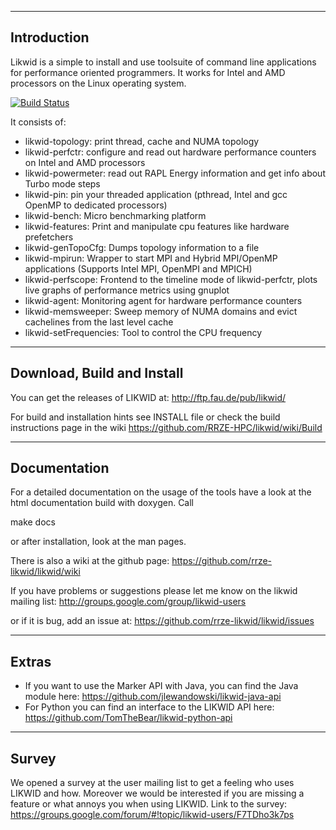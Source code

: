 --------------------------------------------------------------------------------
Introduction
--------------------------------------------------------------------------------
Likwid is a simple to install and use toolsuite of command line applications
for performance oriented programmers. It works for Intel and AMD processors
on the Linux operating system.

[![Build Status](https://travis-ci.org/RRZE-HPC/likwid.svg?branch=master)](https://travis-ci.org/RRZE-HPC/likwid)

It consists of:

- likwid-topology: print thread, cache and NUMA topology
- likwid-perfctr: configure and read out hardware performance counters on Intel and AMD processors
- likwid-powermeter: read out RAPL Energy information and get info about Turbo mode steps
- likwid-pin: pin your threaded application (pthread, Intel and gcc OpenMP to dedicated processors)
- likwid-bench: Micro benchmarking platform
- likwid-features: Print and manipulate cpu features like hardware prefetchers
- likwid-genTopoCfg: Dumps topology information to a file
- likwid-mpirun: Wrapper to start MPI and Hybrid MPI/OpenMP applications (Supports Intel MPI, OpenMPI and MPICH)
- likwid-perfscope: Frontend to the timeline mode of likwid-perfctr, plots live graphs of performance metrics using gnuplot
- likwid-agent: Monitoring agent for hardware performance counters
- likwid-memsweeper: Sweep memory of NUMA domains and evict cachelines from the last level cache
- likwid-setFrequencies: Tool to control the CPU frequency

--------------------------------------------------------------------------------
Download, Build and Install
--------------------------------------------------------------------------------
You can get the releases of LIKWID at:
http://ftp.fau.de/pub/likwid/

For build and installation hints see INSTALL file or check the build instructions
page in the wiki https://github.com/RRZE-HPC/likwid/wiki/Build

--------------------------------------------------------------------------------
Documentation
--------------------------------------------------------------------------------
For a detailed  documentation on the usage of the tools have a look at the
html documentation build with doxygen. Call

make docs

or after installation, look at the man pages.

There is also a wiki at the github page:
https://github.com/rrze-likwid/likwid/wiki

If you have problems or suggestions please let me know on the likwid mailing list:
http://groups.google.com/group/likwid-users

or if it is bug, add an issue at:
https://github.com/rrze-likwid/likwid/issues

--------------------------------------------------------------------------------
Extras
--------------------------------------------------------------------------------
- If you want to use the Marker API with Java, you can find the Java module here:
https://github.com/jlewandowski/likwid-java-api
- For Python you can find an interface to the LIKWID API here:
https://github.com/TomTheBear/likwid-python-api

--------------------------------------------------------------------------------
Survey
--------------------------------------------------------------------------------
We opened a survey at the user mailing list to get a feeling who uses LIKWID and how.
Moreover we would be interested if you are missing a feature or what annoys you when using LIKWID.
Link to the survey:
https://groups.google.com/forum/#!topic/likwid-users/F7TDho3k7ps
